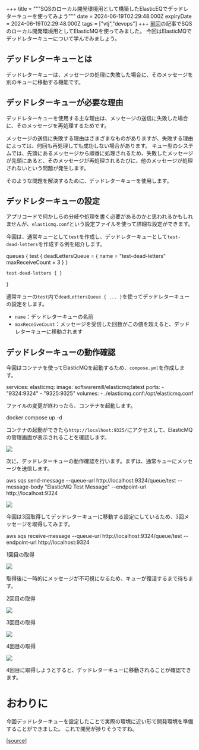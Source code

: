 +++
title = """SQSのローカル開発環境用として構築したElasticEQでデッドレターキューを使ってみよう"""
date = 2024-06-19T02:29:48.000Z
expiryDate = 2024-06-19T02:29:48.000Z
tags = ["vtj","devops"]
+++
[前回](https://devops-blog.virtualtech.jp/entry/20240614/1718341862)の記事でSQSのローカル開発環境用としてElasticMQを使ってみました。 今回はElasticMQでデッドレターキューについて学んでみましょう。

デッドレターキューとは
-----------

デッドレターキューは、メッセージの処理に失敗した場合に、そのメッセージを別のキューに移動する機能です。

デッドレターキューが必要な理由
---------------

デッドレターキューを使用する主な理由は、メッセージの送信に失敗した場合に、そのメッセージを再処理するためです。

メッセージの送信に失敗する理由はさまざまなものがありますが、失敗する理由によっては、何回も再処理しても成功しない場合があります。 キュー型のシステムでは、先頭にあるメッセージから順番に処理されるため、失敗したメッセージが先頭にあると、そのメッセージが再処理されるたびに、他のメッセージが処理されないという問題が発生します。

そのような問題を解決するために、デッドレターキューを使用します。

デッドレターキューの設定
------------

アプリコードで何かしらの分岐や処理を書く必要があるのかと思われるかもしれませんが、`elasticmq.conf`という設定ファイルを使って詳細な設定ができます。

今回は、通常キューとして`test`を作成し、デッドレターキューとして`test-dead-letters`を作成する例を紹介します。

queues {
    test {
        deadLettersQueue = {
            name = "test-dead-letters"
            maxReceiveCount = 3
        }
    }

    test-dead-letters { }
}

通常キューの`test`内で`deadLettersQueue { ... }`を使ってデッドレターキューの設定をします。

*   `name`：デッドレターキューの名前
*   `maxReceiveCount`：メッセージを受信した回数がこの値を超えると、デッドレターキューに移動されます

デッドレターキューの動作確認
--------------

今回はコンテナを使ってElasticMQを起動するため、`compose.yml`を作成します。

services:
  elasticmq:
    image: softwaremill/elasticmq:latest
    ports:
      - "9324:9324"
      - "9325:9325"
   volumes:
     - ./elasticmq.conf:/opt/elasticmq.conf

ファイルの変更が終わったら、コンテナを起動します。

docker compose up \-d

コンテナの起動ができたら`http://localhost:9325/`にアクセスして、ElasticMQの管理画面が表示されることを確認します。

![](https://cdn-ak.f.st-hatena.com/images/fotolife/v/virtualtech/20240619/20240619112949.png)

次に、デッドレターキューの動作確認を行います。まずは、通常キューにメッセージを送信します。

aws sqs send-message \--queue-url http://localhost:9324/queue/test \--message-body "ElasticMQ Test Message" \--endpoint-url http://localhost:9324

![](https://cdn-ak.f.st-hatena.com/images/fotolife/v/virtualtech/20240619/20240619112951.png)

今回は3回取得してデッドレターキューに移動する設定にしているため、3回メッセージを取得してみます。

aws sqs receive-message \--queue-url http://localhost:9324/queue/test \--endpoint-url http://localhost:9324

1回目の取得

![](https://cdn-ak.f.st-hatena.com/images/fotolife/v/virtualtech/20240619/20240619112954.png)

取得後に一時的にメッセージが不可視になるため、キューが復活するまで待ちます。

2回目の取得

![](https://cdn-ak.f.st-hatena.com/images/fotolife/v/virtualtech/20240619/20240619112954.png)

3回目の取得

![](https://cdn-ak.f.st-hatena.com/images/fotolife/v/virtualtech/20240619/20240619112954.png)

4回目の取得

![](https://cdn-ak.f.st-hatena.com/images/fotolife/v/virtualtech/20240619/20240619112956.png)

4回目に取得しようとすると、デッドレターキューに移動されることが確認できます。

おわりに
====

今回デッドレターキューを設定したことで実際の環境に近い形で開発環境を準備することができました。 これで開発が捗りそうですね。

[[source]](https://devops-blog.virtualtech.jp/entry/20240619/1718764188)
